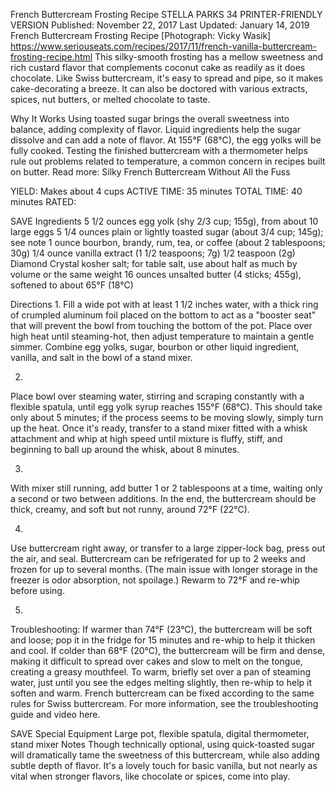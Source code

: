 French Buttercream Frosting Recipe
STELLA PARKS
34     PRINTER-FRIENDLY VERSION
Published: November 22, 2017 Last Updated: January 14, 2019
French Buttercream Frosting Recipe
[Photograph: Vicky Wasik]
https://www.seriouseats.com/recipes/2017/11/french-vanilla-buttercream-frosting-recipe.html
This silky-smooth frosting has a mellow sweetness and rich custard flavor that complements coconut cake as readily as it does chocolate. Like Swiss buttercream, it's easy to spread and pipe, so it makes cake-decorating a breeze. It can also be doctored with various extracts, spices, nut butters, or melted chocolate to taste.

Why It Works
Using toasted sugar brings the overall sweetness into balance, adding complexity of flavor.
Liquid ingredients help the sugar dissolve and can add a note of flavor.
At 155°F (68°C), the egg yolks will be fully cooked.
Testing the finished buttercream with a thermometer helps rule out problems related to temperature, a common concern in recipes built on butter.
Read more: Silky French Buttercream Without All the Fuss

YIELD:
Makes about 4 cups
ACTIVE TIME:
35 minutes
TOTAL TIME:
40 minutes
RATED:
    
 SAVE
Ingredients
5 1/2 ounces egg yolk (shy 2/3 cup; 155g), from about 10 large eggs
5 1/4 ounces plain or lightly toasted sugar (about 3/4 cup; 145g); see note
1 ounce bourbon, brandy, rum, tea, or coffee (about 2 tablespoons; 30g)
1/4 ounce vanilla extract (1 1/2 teaspoons; 7g)
1/2 teaspoon (2g) Diamond Crystal kosher salt; for table salt, use about half as much by volume or the same weight
16 ounces unsalted butter (4 sticks; 455g), softened to about 65°F (18°C)

Directions
1.
Fill a wide pot with at least 1 1/2 inches water, with a thick ring of crumpled aluminum foil placed on the bottom to act as a "booster seat" that will prevent the bowl from touching the bottom of the pot. Place over high heat until steaming-hot, then adjust temperature to maintain a gentle simmer. Combine egg yolks, sugar, bourbon or other liquid ingredient, vanilla, and salt in the bowl of a stand mixer.

2.
Place bowl over steaming water, stirring and scraping constantly with a flexible spatula, until egg yolk syrup reaches 155°F (68°C). This should take only about 5 minutes; if the process seems to be moving slowly, simply turn up the heat. Once it's ready, transfer to a stand mixer fitted with a whisk attachment and whip at high speed until mixture is fluffy, stiff, and beginning to ball up around the whisk, about 8 minutes.

3.
With mixer still running, add butter 1 or 2 tablespoons at a time, waiting only a second or two between additions. In the end, the buttercream should be thick, creamy, and soft but not runny, around 72°F (22°C).

4.
Use buttercream right away, or transfer to a large zipper-lock bag, press out the air, and seal. Buttercream can be refrigerated for up to 2 weeks and frozen for up to several months. (The main issue with longer storage in the freezer is odor absorption, not spoilage.) Rewarm to 72°F and re-whip before using.

5.
Troubleshooting: If warmer than 74°F (23°C), the buttercream will be soft and loose; pop it in the fridge for 15 minutes and re-whip to help it thicken and cool. If colder than 68°F (20°C), the buttercream will be firm and dense, making it difficult to spread over cakes and slow to melt on the tongue, creating a greasy mouthfeel. To warm, briefly set over a pan of steaming water, just until you see the edges melting slightly, then re-whip to help it soften and warm. French buttercream can be fixed according to the same rules for Swiss buttercream. For more information, see the troubleshooting guide and video here.

 SAVE
Special Equipment
Large pot, flexible spatula, digital thermometer, stand mixer
Notes
Though technically optional, using quick-toasted sugar will dramatically tame the sweetness of this buttercream, while also adding subtle depth of flavor. It's a lovely touch for basic vanilla, but not nearly as vital when stronger flavors, like chocolate or spices, come into play.